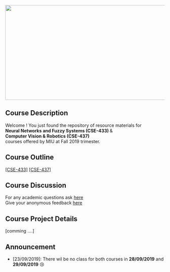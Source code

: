 <img src="https://miro.medium.com/proxy/1*bhFifratH9DjKqMBTeQG5A.gif" width="600" height="300" /> <br/>

## Course Description
Welcome ! You just found the repository of resource materials for <br/>
<b> Neural Networks and Fuzzy Systems (CSE-433) </b>  &<br/>
<b> Computer Vision & Robotics (CSE-437) </b><br/>
courses offered by MIU at Fall 2019 trimester. <br/>

## Course Outline
 <a href="./CSE-433/course_outline_nn.pdf">[CSE-433]</a>  <a href="./CSE-437/course_outline_cv.pdf">[CSE-437]</a>
## Course Discussion
For any academic questions ask <a href="https://github.com/Mahedi-61/MIU_Fall_2019/issues/new">here</a> <br />
Give your anonymous feedback <a href="https://forms.gle/JzxMGb3VfQLDR9Px8">here</a>

## Course Project Details
[comming ....] <br />
## Announcement <br />
* [23/09/2019]: There wil be no class for both courses in <b>28/09/2019</b> and <b>29/09/2019</b> :cry:
